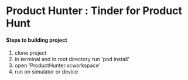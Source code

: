 # Product Hunter : Tinder for Product Hunt

#### Steps to building project

1) clone project
2) in terminal and in root directory run 'pod install'
3) open 'ProductHunter.xcworkspace'
4) run on simulator or device